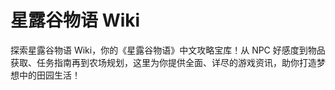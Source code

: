 # 星露谷物语 Wiki

探索星露谷物语 Wiki，你的《星露谷物语》中文攻略宝库！从 NPC 好感度到物品获取、任务指南再到农场规划，这里为你提供全面、详尽的游戏资讯，助你打造梦想中的田园生活！
